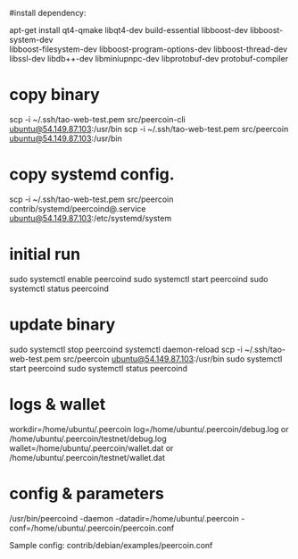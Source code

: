 #install dependency:

apt-get install qt4-qmake libqt4-dev build-essential libboost-dev libboost-system-dev \
libboost-filesystem-dev libboost-program-options-dev libboost-thread-dev \
libssl-dev libdb++-dev libminiupnpc-dev libprotobuf-dev protobuf-compiler


# copy binary
scp -i ~/.ssh/tao-web-test.pem src/peercoin-cli   ubuntu@54.149.87.103:/usr/bin
scp -i ~/.ssh/tao-web-test.pem src/peercoin   ubuntu@54.149.87.103:/usr/bin


# copy systemd config.
scp -i ~/.ssh/tao-web-test.pem src/peercoin contrib/systemd/peercoind@.service ubuntu@54.149.87.103:/etc/systemd/system

# initial run
sudo systemctl enable peercoind
sudo systemctl start peercoind 
sudo systemctl status peercoind 

# update binary
sudo systemctl stop peercoind
systemctl daemon-reload
scp -i ~/.ssh/tao-web-test.pem src/peercoin   ubuntu@54.149.87.103:/usr/bin
sudo systemctl start peercoind 
sudo systemctl status peercoind 

# logs & wallet
workdir=/home/ubuntu/.peercoin
log=/home/ubuntu/.peercoin/debug.log or /home/ubuntu/.peercoin/testnet/debug.log
wallet=/home/ubuntu/.peercoin/wallet.dat or /home/ubuntu/.peercoin/testnet/wallet.dat

# config & parameters
/usr/bin/peercoind -daemon -datadir=/home/ubuntu/.peercoin -conf=/home/ubuntu/.peercoin/peercoin.conf

Sample config: contrib/debian/examples/peercoin.conf

